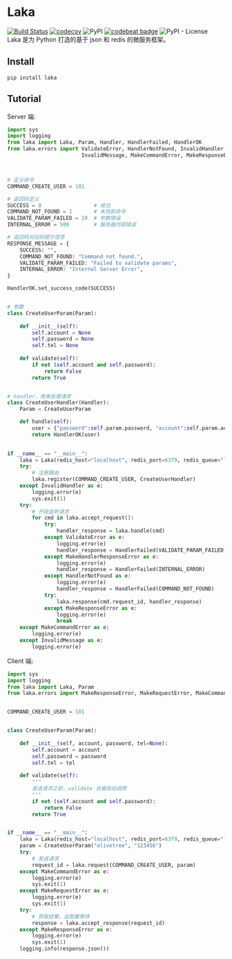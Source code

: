 # Laka
[![Build Status](https://travis-ci.org/olivetree123/Laka.svg?branch=master)](https://travis-ci.org/olivetree123/Laka)  [![codecov](https://codecov.io/gh/olivetree123/Laka/branch/master/graph/badge.svg)](https://codecov.io/gh/olivetree123/Laka)  ![PyPI](https://img.shields.io/pypi/v/laka?color=blue)  [![codebeat badge](https://codebeat.co/badges/6952feeb-ed2b-4646-818c-e294dad5fe79)](https://codebeat.co/projects/github-com-olivetree123-laka-master)  ![PyPI - License](https://img.shields.io/pypi/l/laka)  
Laka 是为 Python 打造的基于 json 和 redis 的微服务框架。

## Install
``` shell
pip install laka
```

## Tutorial

Server 端:
``` python
import sys
import logging
from laka import Laka, Param, Handler, HandlerFailed, HandlerOK
from laka.errors import ValidateError, HandlerNotFound, InvalidHandler, \
                        InvalidMessage, MakeCommandError, MakeResponseError



# 定义命令
COMMAND_CREATE_USER = 101

# 返回码定义
SUCCESS = 0                 # 成功
COMMAND_NOT_FOUND = 1       # 未找到命令
VALIDATE_PARAM_FAILED = 10  # 参数错误
INTERNAL_ERROR = 500        # 服务器内部错误

# 返回码对应的提示信息
RESPONSE_MESSAGE = {
    SUCCESS: "",
    COMMAND_NOT_FOUND: "Command not found.",
    VALIDATE_PARAM_FAILED: "Failed to validate params",
    INTERNAL_ERROR: "Internal Server Error",
}

HandlerOK.set_success_code(SUCCESS)


# 参数
class CreateUserParam(Param):
    
    def __init__(self):
        self.account = None
        self.password = None
        self.tel = None
    
    def validate(self):
        if not (self.account and self.password):
            return False
        return True


# handler，用来处理请求
class CreateUserHandler(Handler):
    Param = CreateUserParam

    def handle(self):
        user = {"password":self.param.password, "account":self.param.account}
        return HandlerOK(user)
    

if __name__ == "__main__":
    laka = Laka(redis_host="localhost", redis_port=6379, redis_queue="laka_request", response_message=RESPONSE_MESSAGE)
    try:
        # 注册路由
        laka.register(COMMAND_CREATE_USER, CreateUserHandler)
    except InvalidHandler as e:
        logging.error(e)
        sys.exit(1)
    try:
        # 开始监听请求
        for cmd in laka.accept_request():
            try:
                handler_response = laka.handle(cmd)
            except ValidateError as e:
                logging.error(e)
                handler_response = HandlerFailed(VALIDATE_PARAM_FAILED)
            except MakeHandlerResponseError as e:
                logging.error(e)
                handler_response = HandlerFailed(INTERNAL_ERROR)
            except HandlerNotFound as e:
                logging.error(e)
                handler_response = HandlerFailed(COMMAND_NOT_FOUND)
            try:
                laka.response(cmd.request_id, handler_response)
            except MakeResponseError as e:
                logging.error(e)
                break
    except MakeCommandError as e:
        logging.error(e)
    except InvalidMessage as e:
        logging.error(e)
```


Client 端:
``` python
import sys
import logging
from laka import Laka, Param
from laka.errors import MakeResponseError, MakeRequestError, MakeCommandError


COMMAND_CREATE_USER = 101


class CreateUserParam(Param):
    
    def __init__(self, account, password, tel=None):
        self.account = account
        self.password = password
        self.tel = tel
    
    def validate(self):
        """
        发送请求之前，validate 会被自动调用
        """
        if not (self.account and self.password):
            return False
        return True


if __name__ == "__main__":
    laka = Laka(redis_host="localhost", redis_port=6379, redis_queue="laka_request")
    param = CreateUserParam("olivetree", "123456")
    try:
        # 发送请求
        request_id = laka.request(COMMAND_CREATE_USER, param)
    except MakeCommandError as e:
        logging.error(e)
        sys.exit(1)
    except MakeRequestError as e:
        logging.error(e)
        sys.exit(1)
    try:
        # 获取结果，会阻塞等待
        response = laka.accept_response(request_id)
    except MakeResponseError as e:
        logging.error(e)
        sys.exit(1)
    logging.info(response.json())
```